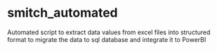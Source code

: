 # smitch_automated
Automated script to extract data values from excel files into structured format to migrate the data to sql database and integrate it to PowerBI

